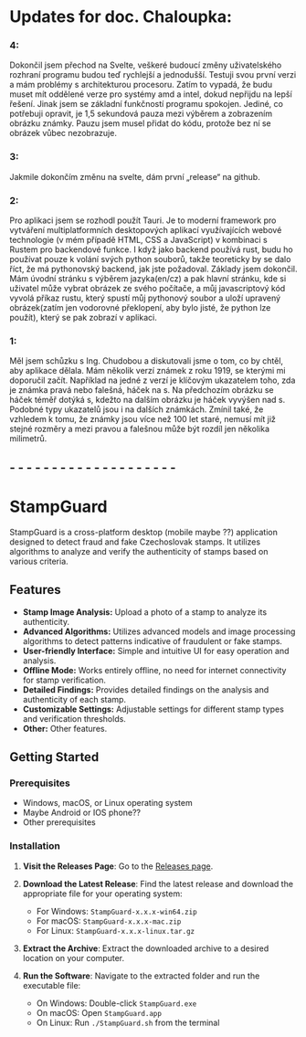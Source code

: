 # Updates for doc. Chaloupka:

### 4:
Dokončil jsem přechod na Svelte, veškeré budoucí změny uživatelského rozhraní programu budou teď rychlejší a jednodušší. Testuji svou první verzi a mám problémy s architekturou procesoru.
Zatím to vypadá, že budu muset mít oddělené verze pro systémy amd a intel, dokud nepřijdu na lepší řešení.
Jinak jsem se základní funkčností programu spokojen. Jediné, co potřebuji opravit, je 1,5 sekundová pauza mezi výběrem a zobrazením obrázku známky. Pauzu jsem musel přidat do kódu, protože bez ní se obrázek vůbec nezobrazuje.

### 3:
Jakmile dokončím změnu na svelte, dám první „release“ na github.

### 2:
Pro aplikaci jsem se rozhodl použít Tauri. Je to moderní framework pro vytváření multiplatformních desktopových aplikací využívajících webové technologie (v mém případě HTML, CSS a JavaScript) v kombinaci s Rustem pro backendové funkce. I když jako backend používá rust, budu ho používat pouze k volání svých python souborů, takže teoreticky by se dalo říct, že má pythonovský backend, jak jste požadoval.
Základy jsem dokončil. Mám úvodní stránku s výběrem jazyka(en/cz) a pak hlavní stránku, kde si uživatel může vybrat obrázek ze svého počítače, a můj javascriptový kód vyvolá příkaz rustu, který spustí můj pythonový soubor a uloží upravený obrázek(zatím jen vodorovné překlopení, aby bylo jisté, že python lze použít), který se pak zobrazí v aplikaci.

### 1:
Měl jsem schůzku s Ing. Chudobou a diskutovali jsme o tom, co by chtěl, aby aplikace dělala. Mám několik verzí známek z roku 1919, se kterými mi doporučil začít. Například na jedné z verzí je klíčovým ukazatelem toho, zda je známka pravá nebo falešná, háček na s. Na předchozím obrázku se háček téměř dotýká s, kdežto na dalším obrázku je háček vyvýšen nad s. Podobné typy ukazatelů jsou i na dalších známkách. Zmínil také, že vzhledem k tomu, že známky jsou více než 100 let staré, nemusí mít již stejné rozměry a mezi pravou a falešnou může být rozdíl jen několika milimetrů.

## - - - - - - - - - - - - - - - - - - - -

# StampGuard

StampGuard is a cross-platform desktop (mobile maybe ??) application designed to detect fraud and fake Czechoslovak stamps. It utilizes algorithms to analyze and verify the authenticity of stamps based on various criteria.

## Features

- **Stamp Image Analysis:** Upload a photo of a stamp to analyze its authenticity.
- **Advanced Algorithms:** Utilizes advanced models and image processing algorithms to detect patterns indicative of fraudulent or fake stamps.
- **User-friendly Interface:** Simple and intuitive UI for easy operation and analysis.
- **Offline Mode:** Works entirely offline, no need for internet connectivity for stamp verification.
- **Detailed Findings:** Provides detailed findings on the analysis and authenticity of each stamp.
- **Customizable Settings:** Adjustable settings for different stamp types and verification thresholds.
- **Other:** Other features.

## Getting Started

### Prerequisites

- Windows, macOS, or Linux operating system
- Maybe Android or IOS phone??
- Other prerequisites

### Installation

1. **Visit the Releases Page**:
   Go to the [Releases page](https://github.com/TimotejFasiang/StampGuard/releases/).

2. **Download the Latest Release**:
   Find the latest release and download the appropriate file for your operating system:
   - For Windows: `StampGuard-x.x.x-win64.zip`
   - For macOS: `StampGuard-x.x.x-mac.zip`
   - For Linux: `StampGuard-x.x.x-linux.tar.gz`

3. **Extract the Archive**:
   Extract the downloaded archive to a desired location on your computer.

4. **Run the Software**:
   Navigate to the extracted folder and run the executable file:
   - On Windows: Double-click `StampGuard.exe`
   - On macOS: Open `StampGuard.app`
   - On Linux: Run `./StampGuard.sh` from the terminal
